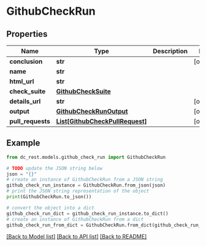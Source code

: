 # GithubCheckRun


## Properties

Name | Type | Description | Notes
------------ | ------------- | ------------- | -------------
**conclusion** | **str** |  | [optional] 
**name** | **str** |  | 
**html_url** | **str** |  | 
**check_suite** | [**GithubCheckSuite**](GithubCheckSuite.md) |  | 
**details_url** | **str** |  | [optional] 
**output** | [**GithubCheckRunOutput**](GithubCheckRunOutput.md) |  | [optional] 
**pull_requests** | [**List[GithubCheckPullRequest]**](GithubCheckPullRequest.md) |  | [optional] 

## Example

```python
from dc_rest.models.github_check_run import GithubCheckRun

# TODO update the JSON string below
json = "{}"
# create an instance of GithubCheckRun from a JSON string
github_check_run_instance = GithubCheckRun.from_json(json)
# print the JSON string representation of the object
print(GithubCheckRun.to_json())

# convert the object into a dict
github_check_run_dict = github_check_run_instance.to_dict()
# create an instance of GithubCheckRun from a dict
github_check_run_from_dict = GithubCheckRun.from_dict(github_check_run_dict)
```
[[Back to Model list]](../README.md#documentation-for-models) [[Back to API list]](../README.md#documentation-for-api-endpoints) [[Back to README]](../README.md)


